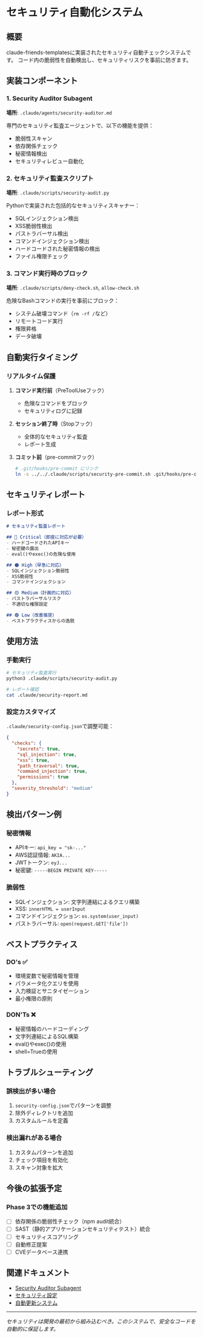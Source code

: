 # セキュリティ自動化システム

## 概要
claude-friends-templatesに実装されたセキュリティ自動チェックシステムです。
コード内の脆弱性を自動検出し、セキュリティリスクを事前に防ぎます。

## 実装コンポーネント

### 1. Security Auditor Subagent
**場所**: `.claude/agents/security-auditor.md`

専門のセキュリティ監査エージェントで、以下の機能を提供：
- 脆弱性スキャン
- 依存関係チェック
- 秘密情報検出
- セキュリティレビュー自動化

### 2. セキュリティ監査スクリプト
**場所**: `.claude/scripts/security-audit.py`

Pythonで実装された包括的なセキュリティスキャナー：
- SQLインジェクション検出
- XSS脆弱性検出
- パストラバーサル検出
- コマンドインジェクション検出
- ハードコードされた秘密情報の検出
- ファイル権限チェック

### 3. コマンド実行時のブロック
**場所**: `.claude/scripts/deny-check.sh`, `allow-check.sh`

危険なBashコマンドの実行を事前にブロック：
- システム破壊コマンド（`rm -rf /`など）
- リモートコード実行
- 権限昇格
- データ破壊

## 自動実行タイミング

### リアルタイム保護
1. **コマンド実行前**（PreToolUseフック）
   - 危険なコマンドをブロック
   - セキュリティログに記録

2. **セッション終了時**（Stopフック）
   - 全体的なセキュリティ監査
   - レポート生成

3. **コミット前**（pre-commitフック）
   ```bash
   # .git/hooks/pre-commit にリンク
   ln -s ../../.claude/scripts/security-pre-commit.sh .git/hooks/pre-commit
   ```

## セキュリティレポート

### レポート形式
```markdown
# セキュリティ監査レポート

## 🔴 Critical（即座に対応が必要）
- ハードコードされたAPIキー
- 秘密鍵の露出
- eval()やexec()の危険な使用

## 🟠 High（早急に対応）
- SQLインジェクション脆弱性
- XSS脆弱性
- コマンドインジェクション

## 🟡 Medium（計画的に対応）
- パストラバーサルリスク
- 不適切な権限設定

## 🟢 Low（改善推奨）
- ベストプラクティスからの逸脱
```

## 使用方法

### 手動実行
```bash
# セキュリティ監査実行
python3 .claude/scripts/security-audit.py

# レポート確認
cat .claude/security-report.md
```

### 設定カスタマイズ
`.claude/security-config.json`で調整可能：
```json
{
  "checks": {
    "secrets": true,
    "sql_injection": true,
    "xss": true,
    "path_traversal": true,
    "command_injection": true,
    "permissions": true
  },
  "severity_threshold": "medium"
}
```

## 検出パターン例

### 秘密情報
- APIキー: `api_key = "sk-..."`
- AWS認証情報: `AKIA...`
- JWTトークン: `eyJ...`
- 秘密鍵: `-----BEGIN PRIVATE KEY-----`

### 脆弱性
- SQLインジェクション: 文字列連結によるクエリ構築
- XSS: `innerHTML = userInput`
- コマンドインジェクション: `os.system(user_input)`
- パストラバーサル: `open(request.GET['file'])`

## ベストプラクティス

### DO's ✅
- 環境変数で秘密情報を管理
- パラメータ化クエリを使用
- 入力検証とサニタイゼーション
- 最小権限の原則

### DON'Ts ❌
- 秘密情報のハードコーディング
- 文字列連結によるSQL構築
- eval()やexec()の使用
- shell=Trueの使用

## トラブルシューティング

### 誤検出が多い場合
1. `security-config.json`でパターンを調整
2. 除外ディレクトリを追加
3. カスタムルールを定義

### 検出漏れがある場合
1. カスタムパターンを追加
2. チェック項目を有効化
3. スキャン対象を拡大

## 今後の拡張予定

### Phase 3での機能追加
- [ ] 依存関係の脆弱性チェック（npm audit統合）
- [ ] SAST（静的アプリケーションセキュリティテスト）統合
- [ ] セキュリティスコアリング
- [ ] 自動修正提案
- [ ] CVEデータベース連携

## 関連ドキュメント
- [Security Auditor Subagent](.claude/agents/security-auditor.md)
- [セキュリティ設定](.claude/security-config.json)
- [自動更新システム](.claude/AUTOMATIC-UPDATE-SYSTEM.md)

---
*セキュリティは開発の最初から組み込むべき。このシステムで、安全なコードを自動的に保証します。*
